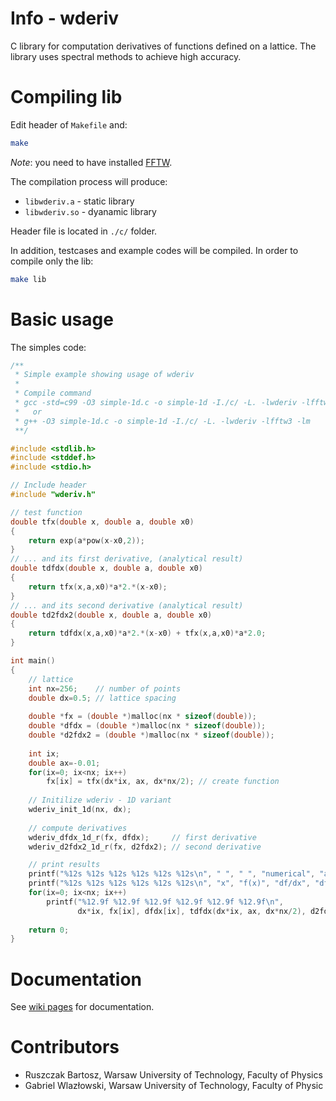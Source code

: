 # Info - wderiv

C library for computation derivatives of functions defined on a lattice. The library uses spectral methods to achieve high accuracy.

# Compiling lib
Edit header of `Makefile` and:
```bash
make
```
*Note*: you need to have installed [FFTW](http://www.fftw.org/).  

The compilation process will produce:
* `libwderiv.a` - static library
* `libwderiv.so` - dyanamic library

Header file is located in `./c/` folder.

In addition, testcases and example codes will be compiled. In order to compile only the lib:
```bash
make lib
```

# Basic usage
The simples code:

```c
/**
 * Simple example showing usage of wderiv
 * 
 * Compile command
 * gcc -std=c99 -O3 simple-1d.c -o simple-1d -I./c/ -L. -lwderiv -lfftw3 -lm
 *   or 
 * g++ -O3 simple-1d.c -o simple-1d -I./c/ -L. -lwderiv -lfftw3 -lm
 **/

#include <stdlib.h>
#include <stddef.h>
#include <stdio.h>

// Include header
#include "wderiv.h"

// test function
double tfx(double x, double a, double x0)
{
    return exp(a*pow(x-x0,2));
}
// ... and its first derivative, (analytical result)
double tdfdx(double x, double a, double x0)
{
    return tfx(x,a,x0)*a*2.*(x-x0);
}
// ... and its second derivative (analytical result)
double td2fdx2(double x, double a, double x0)
{
    return tdfdx(x,a,x0)*a*2.*(x-x0) + tfx(x,a,x0)*a*2.0;
}

int main()
{
    // lattice
    int nx=256;    // number of points
    double dx=0.5; // lattice spacing
    
    double *fx = (double *)malloc(nx * sizeof(double));
    double *dfdx = (double *)malloc(nx * sizeof(double));
    double *d2fdx2 = (double *)malloc(nx * sizeof(double));
    
    int ix;
    double ax=-0.01;
    for(ix=0; ix<nx; ix++) 
        fx[ix] = tfx(dx*ix, ax, dx*nx/2); // create function
    
    // Initilize wderiv - 1D variant
    wderiv_init_1d(nx, dx);
    
    // compute derivatives
    wderiv_dfdx_1d_r(fx, dfdx);     // first derivative
    wderiv_d2fdx2_1d_r(fx, d2fdx2); // second derivative

    // print results
    printf("%12s %12s %12s %12s %12s %12s\n", " ", " ", "numerical", "analytical", "numerical", "analytical");
    printf("%12s %12s %12s %12s %12s %12s\n", "x", "f(x)", "df/dx", "df/dx", "d2f/dx2", "d2f/dx2");
    for(ix=0; ix<nx; ix++) 
        printf("%12.9f %12.9f %12.9f %12.9f %12.9f %12.9f\n",
               dx*ix, fx[ix], dfdx[ix], tdfdx(dx*ix, ax, dx*nx/2), d2fdx2[ix], td2fdx2(dx*ix, ax, dx*nx/2));
    
    return 0; 
}
```

# Documentation
See [wiki pages](https://gitlab.fizyka.pw.edu.pl/wtools/wderiv/-/wikis/home) for documentation.

# Contributors
* Ruszczak Bartosz, Warsaw University of Technology, Faculty of Physics
* Gabriel Wlazłowski, Warsaw University of Technology, Faculty of Physic




